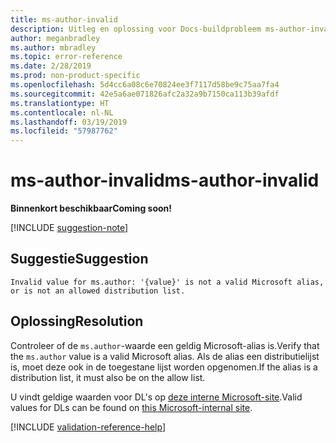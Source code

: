 ```yaml
---
title: ms-author-invalid
description: Uitleg en oplossing voor Docs-buildprobleem ms-author-invalid
author: meganbradley
ms.author: mbradley
ms.topic: error-reference
ms.date: 2/28/2019
ms.prod: non-product-specific
ms.openlocfilehash: 5d4cc6a08c6e70824ee3f7117d58be9c75aa7fa4
ms.sourcegitcommit: 42e5a6ae071826afc2a32a9b7150ca113b39afdf
ms.translationtype: HT
ms.contentlocale: nl-NL
ms.lasthandoff: 03/19/2019
ms.locfileid: "57987762"
---
```

# <a name="ms-author-invalid"></a><span data-ttu-id="b978d-103">ms-author-invalid</span><span class="sxs-lookup"><span data-stu-id="b978d-103">ms-author-invalid</span></span>

<span data-ttu-id="b978d-104">**Binnenkort beschikbaar**</span><span class="sxs-lookup"><span data-stu-id="b978d-104">**Coming soon!**</span></span>

[!INCLUDE [suggestion-note](includes/suggestion-note.md)]

## <a name="suggestion"></a><span data-ttu-id="b978d-105">Suggestie</span><span class="sxs-lookup"><span data-stu-id="b978d-105">Suggestion</span></span>

`Invalid value for ms.author: '{value}' is not a valid Microsoft alias, or is not an allowed distribution list.`

## <a name="resolution"></a><span data-ttu-id="b978d-106">Oplossing</span><span class="sxs-lookup"><span data-stu-id="b978d-106">Resolution</span></span>

<span data-ttu-id="b978d-107">Controleer of de `ms.author`-waarde een geldig Microsoft-alias is.</span><span class="sxs-lookup"><span data-stu-id="b978d-107">Verify that the `ms.author` value is a valid Microsoft alias.</span></span> <span data-ttu-id="b978d-108">Als de alias een distributielijst is, moet deze ook in de toegestane lijst worden opgenomen.</span><span class="sxs-lookup"><span data-stu-id="b978d-108">If the alias is a distribution list, it must also be on the allow list.</span></span>

<span data-ttu-id="b978d-109">U vindt geldige waarden voor DL's op [deze interne Microsoft-site](https://docsmetadatatool.azurewebsites.net/allowlists).</span><span class="sxs-lookup"><span data-stu-id="b978d-109">Valid values for DLs can be found on [this Microsoft-internal site](https://docsmetadatatool.azurewebsites.net/allowlists).</span></span>

<!--make sure to add this file to your includes folder and verify the path-->
[!INCLUDE [validation-reference-help](includes/validation-reference-help.md)]
